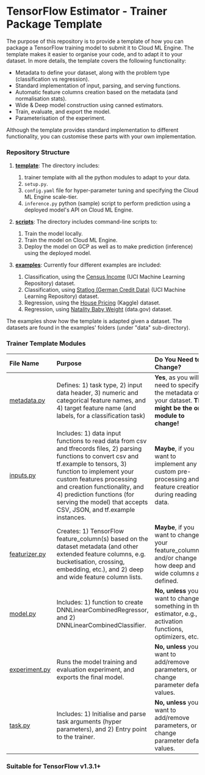 # TensorFlow Estimator - Trainer Package Template

The purpose of this repository is to provide a template of how you can package a TensorFlow training model to submit it to Cloud ML Engine. The template makes it easier to organise your code, and to adapt it to your dataset. In more details, the template covers the following functionality:
* Metadata to define your dataset, along with the problem type (classification vs regression).
* Standard implementation of input, parsing, and serving functions.
* Automatic feature columns creation based on the metadata (and normalisation stats).
* Wide & Deep model construction using canned estimators.
* Train, evaluate, and export the model.
* Parameterisation of the experiment.

Although the template provides standard implementation to different functionality, you can customise these parts with your own implementation.


### Repository Structure

1. **[template](template)**: The directory includes: 
    1) trainer template with all the python modules to adapt to your data.
    2) ```setup.py```.
    3) ```config.yaml``` file for hyper-parameter tuning and specifying the Cloud ML Engine scale-tier.
    4) ```inference.py``` python (sample) script to perform prediction using a deployed model's API on Cloud ML Engine.

2. **[scripts](scripts)**: The directory includes command-line scripts to:
    1) Train the model locally.
    2) Train the model on Cloud ML Engine. 
    3) Deploy the model on GCP as well as to make prediction (inference) using the deployed model.

3. **[examples](examples)**: Currently four different examples are included: 
    1. Classification, using the [Census Income](https://archive.ics.uci.edu/ml/datasets/Census+Income) (UCI Machine Learning Repository) dataset.
    4. Classification, using [Statlog (German Credit Data)](https://archive.ics.uci.edu/ml/datasets/Statlog+%28German+Credit+Data%29) (UCI Machine Learning Repository) dataset.
    2. Regression, using the [House Pricing](https://www.kaggle.com/apratim87/housingdata/data) (Kaggle) dataset.
    3. Regression, using [Natality Baby Weight](https://catalog.data.gov/dataset?tags=birth-weight) (data.gov) dataset.


The examples show how the template is adapted given a dataset. The datasets are found in the examples' folders (under "data" sub-directory).


### Trainer Template Modules

|File Name| Purpose| Do You Need to Change?
|:---|:---|:---
|[metadata.py](template/trainer/metadata.py)|Defines: 1) task type, 2) input data header, 3) numeric and categorical feature names, and 4) target feature name (and labels, for a classification task) | **Yes**, as you will need to specify the metadata of your dataset. **This might be the only module to change!**
|[inputs.py](template/trainer/inputs.py)| Includes: 1) data input functions to read data from csv and tfrecords files, 2) parsing functions to convert csv and tf.example to tensors, 3) function to implement your custom  features processing and creation functionality, and 4) prediction functions (for serving the model) that accepts CSV, JSON, and tf.example instances. | **Maybe**, if you want to implement any custom pre-processing and feature creation during reading data.
|[featurizer.py](template/trainer/featurizer.py)| Creates: 1) TensorFlow feature_column(s) based on the dataset metadata (and other extended feature columns, e.g. bucketisation, crossing, embedding, etc.), and 2) deep and wide feature column lists. | **Maybe**, if you want to change your feature_column(s) and/or change how deep and wide columns are defined. 
|[model.py](template/trainer/model.py)|Includes: 1) function to create DNNLinearCombinedRegressor, and 2) DNNLinearCombinedClassifier.|**No, unless** you want to change something in the estimator, e.g., activation functions, optimizers, etc.. 
|[experiment.py](template/trainer/task.py) |Runs the model training and evaluation experiment, and exports the final model. | **No, unless** you want to add/remove parameters, or change parameter default values.
|[task.py](template/trainer/task.py) |Includes: 1) Initialise and parse task arguments (hyper parameters), and 2) Entry point to the trainer. | **No, unless** you want to add/remove parameters, or change parameter default values.


### Suitable for TensorFlow v1.3.1+
